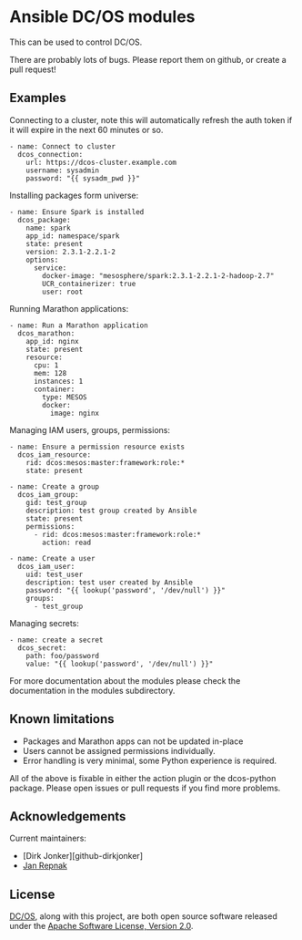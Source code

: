 # Ansible DC/OS modules

This can be used to control DC/OS.

There are probably lots of bugs. Please report them on github, or create a pull request!

## Examples

Connecting to a cluster, note this will automatically refresh the auth token if it will expire in the next 60 minutes or so.

    - name: Connect to cluster
      dcos_connection:
        url: https://dcos-cluster.example.com
        username: sysadmin
        password: "{{ sysadm_pwd }}"

Installing packages form universe:

    - name: Ensure Spark is installed
      dcos_package:
        name: spark
        app_id: namespace/spark
        state: present
        version: 2.3.1-2.2.1-2
        options:
          service:
            docker-image: "mesosphere/spark:2.3.1-2.2.1-2-hadoop-2.7"
            UCR_containerizer: true
            user: root

Running Marathon applications:

    - name: Run a Marathon application
      dcos_marathon:
        app_id: nginx
        state: present
        resource:
          cpu: 1
          mem: 128
          instances: 1
          container:
            type: MESOS
            docker:
              image: nginx

Managing IAM users, groups, permissions:

    - name: Ensure a permission resource exists
      dcos_iam_resource:
        rid: dcos:mesos:master:framework:role:*
        state: present

    - name: Create a group
      dcos_iam_group:
        gid: test_group
        description: test group created by Ansible
        state: present
        permissions:
          - rid: dcos:mesos:master:framework:role:*
            action: read

    - name: Create a user
      dcos_iam_user:
        uid: test_user
        description: test user created by Ansible
        password: "{{ lookup('password', '/dev/null') }}"
        groups:
          - test_group

Managing secrets:

    - name: create a secret
      dcos_secret:
        path: foo/password
        value: "{{ lookup('password', '/dev/null') }}"

For more documentation about the modules please check the documentation in the modules
subdirectory.

## Known limitations

- Packages and Marathon apps can not be updated in-place
- Users cannot be assigned permissions individually.
- Error handling is very minimal, some Python experience is required.

All of the above is fixable in either the action plugin or the dcos-python package. Please open issues or pull requests if you find more problems.

## Acknowledgements

Current maintainers:
* [Dirk Jonker][github-dirkjonker]
* [Jan Repnak][github-jrx]

## License
[DC/OS][github-dcos], along with this project, are both open source software released under the
[Apache Software License, Version 2.0](LICENSE).

[github-dcos]: https://github.com/dcos/dcos
[github-jrx]: https://github.com/jrx
[github-rimusz]: https://github.com/rimusz